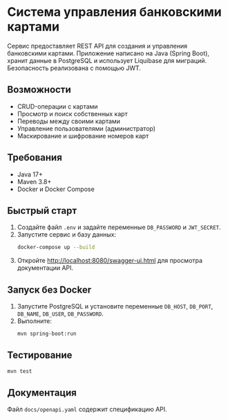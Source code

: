 # Система управления банковскими картами

Сервис предоставляет REST API для создания и управления банковскими картами. Приложение написано на Java (Spring Boot), хранит данные в PostgreSQL и использует Liquibase для миграций. Безопасность реализована с помощью JWT.

## Возможности

- CRUD-операции с картами
- Просмотр и поиск собственных карт
- Переводы между своими картами
- Управление пользователями (администратор)
- Маскирование и шифрование номеров карт

## Требования

- Java 17+
- Maven 3.8+
- Docker и Docker Compose

## Быстрый старт

1. Создайте файл `.env` и задайте переменные `DB_PASSWORD` и `JWT_SECRET`.
2. Запустите сервис и базу данных:
   ```bash
   docker-compose up --build
   ```
3. Откройте [http://localhost:8080/swagger-ui.html](http://localhost:8080/swagger-ui.html) для просмотра документации API.

## Запуск без Docker

1. Запустите PostgreSQL и установите переменные `DB_HOST`, `DB_PORT`, `DB_NAME`, `DB_USER`, `DB_PASSWORD`.
2. Выполните:
   ```bash
   mvn spring-boot:run
   ```

## Тестирование

```bash
mvn test
```

## Документация

Файл `docs/openapi.yaml` содержит спецификацию API.
